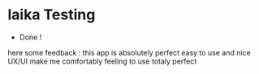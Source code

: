 # laika Testing
- Done !

here some feedback : this app is absolutely perfect easy to use and nice UX/UI make me comfortably feeling to use totaly perfect
